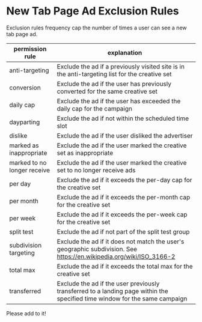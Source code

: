 # New Tab Page Ad Exclusion Rules

Exclusion rules frequency cap the number of times a user can see a new tab page ad.

| permission rule  | explanation  |
|---|---|
| anti-targeting  | Exclude the ad if a previously visited site is in the anti-targeting list for the creative set  |
| conversion  | Exclude the ad if the user has previously converted for the same creative set  |
| daily cap  | Exclude the ad if the user has exceeded the daily cap for the campaign  |
| dayparting  | Exclude the ad if not within the scheduled time slot  |
| dislike  | Exclude the ad if the user disliked the advertiser  |
| marked as inappropriate  | Exclude the ad if the user marked the creative set as inappropriate  |
| marked to no longer receive  | Exclude the ad if the user marked the creative set to no longer receive ads  |
| per day  | Exclude the ad if it exceeds the per-day cap for the creative set  |
| per month  | Exclude the ad if it exceeds the per-month cap for the creative set  |
| per week  | Exclude the ad if it exceeds the per-week cap for the creative set  |
| split test  | Exclude the ad if not part of the split test group  |
| subdivision targeting  | Exclude the ad if it does not match the user's geographic subdivision. See https://en.wikipedia.org/wiki/ISO_3166-2  |
| total max  | Exclude the ad if it exceeds the total max for the creative set  |
| transferred  | Exclude the ad if the user previously transferred to a landing page within the specified time window for the same campaign  |

Please add to it!
